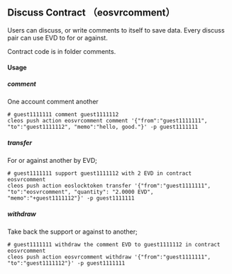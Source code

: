 ## Discuss Contract （eosvrcomment）

Users can discuss, or write comments to itself to save data. Every discuss pair can use EVD to for or against.

Contract code is in folder comments.

#### Usage

##### comment 

One account comment another

```
# guest1111111 comment guest1111112
cleos push action eosvrcomment comment '{"from":"guest1111111", "to":"guest1111112", "memo":"hello, good."}' -p guest1111111
```


##### transfer 

For or against another by EVD;

```
# guest1111111 support guest1111112 with 2 EVD in contract eosvrcomment
cleos push action eoslocktoken transfer '{"from":"guest1111111", "to":"eosvrcomment", "quantity": "2.0000 EVD", "memo":"+guest1111112"}' -p guest1111111

```


##### withdraw 

Take back the support or against to another;

```
# guest1111111 withdraw the comment EVD to guest1111112 in contract eosvrcomment
cleos push action eosvrcomment withdraw '{"from":"guest1111111", "to":"guest1111112"}' -p guest1111111

```
